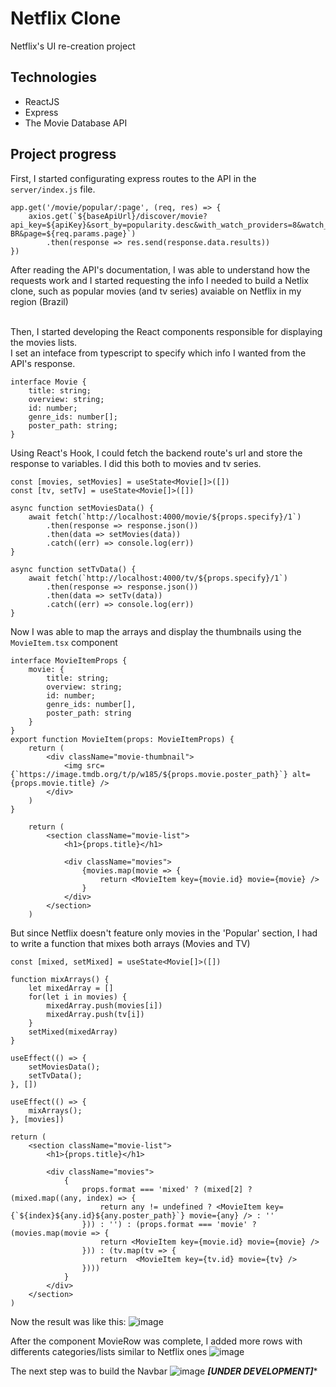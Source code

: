 # Netflix Clone

Netflix's UI re-creation project

## Technologies
<ul>
  <li> ReactJS </li>
  <li> Express </li>
  <li> The Movie Database API </li>
</ul>

## Project progress


First, I started configurating express routes to the API in the ```server/index.js``` file.
```
app.get('/movie/popular/:page', (req, res) => {
    axios.get(`${baseApiUrl}/discover/movie?api_key=${apiKey}&sort_by=popularity.desc&with_watch_providers=8&watch_region=BR&language=pt-BR&page=${req.params.page}`)
        .then(response => res.send(response.data.results))
})
```
After reading the API's documentation, I was able to understand how the requests work and I started requesting the info I needed to build a Netlix clone,
such as popular movies (and tv series) avaiable on Netflix in my region (Brazil)<br><br>

Then, I started developing the React components responsible for displaying the movies lists. <br>
I set an inteface from typescript to specify which info I wanted from the API's response.

```
interface Movie {
    title: string;
    overview: string;
    id: number;
    genre_ids: number[];
    poster_path: string;
}
```
Using React's Hook, I could fetch the backend route's url and store the response to variables. I did this both to movies and tv series.

```
const [movies, setMovies] = useState<Movie[]>([])
const [tv, setTv] = useState<Movie[]>([])

async function setMoviesData() {
    await fetch(`http://localhost:4000/movie/${props.specify}/1`)
        .then(response => response.json())
        .then(data => setMovies(data))
        .catch((err) => console.log(err))
}

async function setTvData() {
    await fetch(`http://localhost:4000/tv/${props.specify}/1`)
        .then(response => response.json())
        .then(data => setTv(data))
        .catch((err) => console.log(err))
}
```

Now I was able to map the arrays and display the thumbnails using the ```MovieItem.tsx``` component

```
interface MovieItemProps {
    movie: {
        title: string;
        overview: string;
        id: number;
        genre_ids: number[],
        poster_path: string
    }
}
export function MovieItem(props: MovieItemProps) {
    return (
        <div className="movie-thumbnail">
            <img src={`https://image.tmdb.org/t/p/w185/${props.movie.poster_path}`} alt={props.movie.title} />
        </div>
    )
}
```

```
    return (
        <section className="movie-list">
            <h1>{props.title}</h1>

            <div className="movies">
                {movies.map(movie => {
                    return <MovieItem key={movie.id} movie={movie} />
                }
            </div>
        </section>
    )

```

But since Netflix doesn't feature only movies in the 'Popular' section, I had to write a function that mixes both arrays (Movies and TV)

```
const [mixed, setMixed] = useState<Movie[]>([])

function mixArrays() {
    let mixedArray = []
    for(let i in movies) {
        mixedArray.push(movies[i])
        mixedArray.push(tv[i])
    }
    setMixed(mixedArray)
}

useEffect(() => {
    setMoviesData();
    setTvData();
}, [])

useEffect(() => {
    mixArrays();
}, [movies])

return (
    <section className="movie-list">
        <h1>{props.title}</h1>

        <div className="movies">
            {
                props.format === 'mixed' ? (mixed[2] ? (mixed.map((any, index) => {
                    return any != undefined ? <MovieItem key={`${index}${any.id}${any.poster_path}`} movie={any} /> : ''
                })) : '') : (props.format === 'movie' ? (movies.map(movie => {
                    return <MovieItem key={movie.id} movie={movie} />
                })) : (tv.map(tv => {
                    return  <MovieItem key={tv.id} movie={tv} />
                })))
            }
        </div>
    </section>
)
```

Now the result was like this:
![image](https://user-images.githubusercontent.com/78546581/214465722-28856b0d-9587-4438-93d0-610d1471ecb1.png)

After the component MovieRow was complete, I added more rows with differents categories/lists similar to Netflix ones
![image](https://user-images.githubusercontent.com/78546581/214468429-1f65b123-d16d-4d62-a919-c0e5151f4ea0.png)

The next step was to build the Navbar
![image](https://user-images.githubusercontent.com/78546581/214468583-568d449e-5098-4898-b50c-e2994f7a582f.png)
***[UNDER DEVELOPMENT]****

